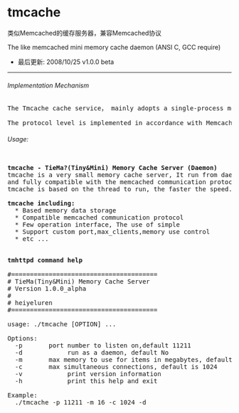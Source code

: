 tmcache
=======

类似Memcached的缓存服务器，兼容Memcached协议 

The like memcached mini memory cache daemon (ANSI C, GCC require)

 * 最后更新: 2008/10/25  v1.0.0 beta


---


###### Implementation Mechanism
<pre>
The Tmcache cache service， mainly adopts a single-process model, and the internal core data structure mainly relies on Hash tables and Queues.

The protocol level is implemented in accordance with Memcached's text version protocol and can be run as an independent daemon.
</pre>



###### Usage:

<pre>

<b>tmcache - TieMa?(Tiny&Mini) Memory Cache Server (Daemon)</b>
tmcache is a very small memory cache server, It run from daemon. It is similar to memcachd, 
and fully compatible with the memcached communication protocol can be easily carried from the memcached to tmcache transplant. 
tmcache is based on the thread to run, the faster the speed.

<b>tmcache including:</b>
  * Based memory data storage
  * Compatible memcached communication protocol
  * Few operation interface, The use of simple
  * Support custom port,max_clients,memory use control
  * etc ...
  

<b>tmhttpd command help</b>

#=======================================
# TieMa(Tiny&Mini) Memory Cache Server
# Version 1.0.0_alpha
# 
# heiyeluren <blog.csdn.net/heiyeshuwu>
#=======================================

usage: ./tmcache [OPTION] ... 

Options: 
  -p <num>      port number to listen on,default 11211
  -d            run as a daemon, default No
  -m <num>      max memory to use for items in megabytes, default is 16M
  -c <num>      max simultaneous connections, default is 1024
  -v            print version information
  -h            print this help and exit

Example: 
  ./tmcache -p 11211 -m 16 -c 1024 -d


</pre>

